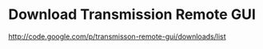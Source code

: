 # Download Transmission Remote GUI #

http://code.google.com/p/transmisson-remote-gui/downloads/list